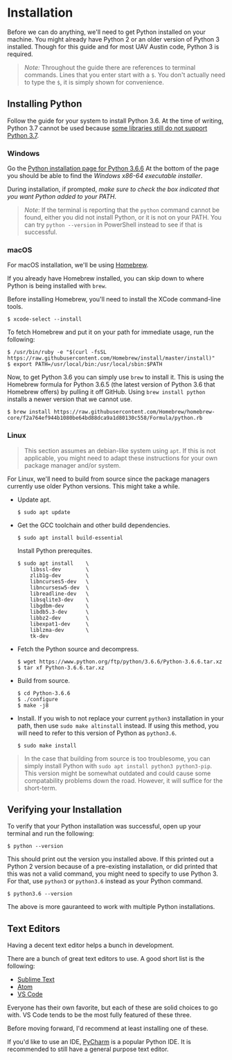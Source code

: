 # Installation

Before we can do anything, we'll need to get Python installed on your machine.
You might already have Python 2 or an older version of Python 3 installed.
Though for this guide and for most UAV Austin code, Python 3 is required.

> *Note:* Throughout the guide there are references to terminal commands. Lines
> that you enter start with a `$`. You don't actually need to type the `$`, it
> is simply shown for convenience.

## Installing Python

Follow the guide for your system to install Python 3.6. At the time of writing,
Python 3.7 cannot be used because
[some libraries still do not support Python 3.7](https://github.com/tensorflow/tensorflow/issues/20517).

### Windows

Go the
[Python installation page for Python 3.6.6](https://www.python.org/downloads/release/python-366/)
At the bottom of the page you should be able to find the
*Windows x86-64 executable installer*.

During installation, if prompted, *make sure to check the box indicated that you
want Python added to your PATH*.

> *Note*: If the terminal is reporting that the `python` command cannot be
> found, either you did not install Python, or it is not on your PATH. You can
> try `python --version` in PowerShell instead to see if that is successful.

### macOS

For macOS installation, we'll be using [Homebrew](https://brew.sh).

If you already have Homebrew installed, you can skip down to where Python is
being installed with `brew`.

Before installing Homebrew, you'll need to install the XCode command-line
tools.

```shell
$ xcode-select --install
```

To fetch Homebrew and put it on your path for immediate usage, run the
following:

```shell
$ /usr/bin/ruby -e "$(curl -fsSL https://raw.githubusercontent.com/Homebrew/install/master/install)"
$ export PATH=/usr/local/bin:/usr/local/sbin:$PATH
```

Now, to get Python 3.6 you can simply use `brew` to install it. This is using
the Homebrew formula for Python 3.6.5 (the latest version of Python 3.6 that
Homebrew offers) by pulling it off GitHub. Using `brew install python` installs
a newer version that we cannot use.

```shell
$ brew install https://raw.githubusercontent.com/Homebrew/homebrew-core/f2a764ef944b1080be64bd88dca9a1d80130c558/Formula/python.rb
```

### Linux

> This section assumes an debian-like system using `apt`. If this is not
> applicable, you might need to adapt these instructions for your own package
> manager and/or system.

For Linux, we'll need to build from source since the package managers currently
use older Python versions. This might take a while.

- Update apt.

  ```shell
  $ sudo apt update
  ```

- Get the GCC toolchain and other build dependencies.

  ```shell
  $ sudo apt install build-essential
  ```
  
  Install Python prerequites.

  ```shell
  $ sudo apt install    \
      libssl-dev        \
      zlib1g-dev        \
      libncurses5-dev   \
      libncursesw5-dev  \
      libreadline-dev   \
      libsqlite3-dev    \
      libgdbm-dev       \
      libdb5.3-dev      \
      libbz2-dev        \
      libexpat1-dev     \
      liblzma-dev       \
      tk-dev
  ```

- Fetch the Python source and decompress.

  ```shell
  $ wget https://www.python.org/ftp/python/3.6.6/Python-3.6.6.tar.xz
  $ tar xf Python-3.6.6.tar.xz
  ```

- Build from source.

  ```shell
  $ cd Python-3.6.6
  $ ./configure
  $ make -j8
  ```

- Install. If you wish to not replace your current `python3` installation in
  your path, then use `sudo make altinstall` instead. If using this method, you
  will need to refer to this version of Python as `python3.6`.

  ```shell
  $ sudo make install
  ```

> In the case that building from source is too troublesome, you can simply
> install Python with `sudo apt install python3 python3-pip`. This version
> might be somewhat outdated and could cause some compatability problems down
> the road. However, it will suffice for the short-term.

## Verifying your Installation

To verify that your Python installation was successful, open up your terminal
and run the following:

```shell
$ python --version
```

This should print out the version you installed above. If this printed out a
Python 2 version because of a pre-existing installation, or did printed that
this was not a valid command, you might need to specify to use Python 3. For
that, use `python3` or `python3.6` instead as your Python command.

```shell
$ python3.6 --version
```
 
The above is more gauranteed to work with multiple Python installations.

## Text Editors

Having a decent text editor helps a bunch in development.

There are a bunch of great text editors to use. A good short list is the
following:

- [Sublime Text](https://www.sublimetext.com)
- [Atom](https://atom.io)
- [VS Code](https://code.visualstudio.com)

Everyone has their own favorite, but each of these are solid choices to go
with. VS Code tends to be the most fully featured of these three.

Before moving forward, I'd recommend at least installing one of these.

If you'd like to use an IDE, [PyCharm](https://www.jetbrains.com/pycharm) is a
popular Python IDE. It is recommended to still have a general purpose text
editor.
